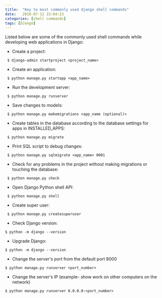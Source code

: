 ```yaml
---
title:  "Key to most commonly used django shell commands"
date:   2016-07-12 15:04:23
categories: [shell commands]
tags: [DJango]
---
```


Listed below are some of the commonly used shell commands while developing web applications in Django:

* Create a project:

``` shell
 $ django-admin startproject <project_name> 
```

* Create an application:

``` shell
 $ python manage.py startapp <app_name> 
```

* Run the development server:

``` shell
 $ python manage.py runserver
```

* Save changes to models:

``` shell
 $ python manage.py makemigrations <app_name (optional)> 
```

* Create tables in the database according to the database settings for apps in INSTALLED_APPS:

``` shell
 $ python manage.py migrate
```

* Print SQL script to debug changes:

``` shell
 $ python manage.py sqlmigrate <app_name> 0001
```

* Check for any problems in the project without making migrations or touching the database:

``` shell
 $ python manage.py check
```

* Open Django Python shell API:

``` shell
 $ python manage.py shell
```

* Create super user:

``` shell
 $ python manage.py createsuperuser
```

* Check Django version:

```shell
$ python -m django --version
```

* Upgrade Django:

```shell
$ python -m django --version
```

* Change the server's port from the default port 8000

```shell 
$ python manage.py runserver <port_number>
````

* Change the server's IP (example- show work on other computers on the network)

```shell
$ python manage.py runserver 0.0.0.0:<port_number>
```



